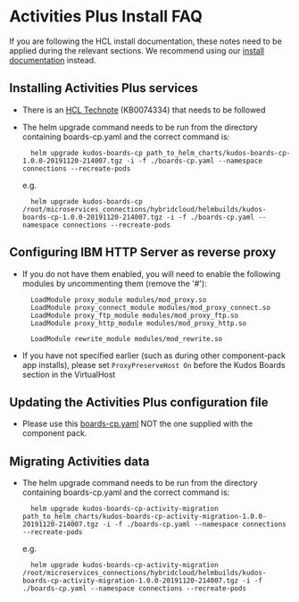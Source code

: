 # Activities Plus Install FAQ

If you are following the HCL install documentation, these notes need to be applied during the relevant sections. We recommend using our [install documentation](https://docs.kudosapps.com/boards/cp/) instead.

## Installing Activities Plus services

- There is an [HCL Technote](https://support.hcltechsw.com/csm?id=kb_article&sysparm_article=KB0074334) (KB0074334) that needs to be followed

- The helm upgrade command needs to be run from the directory containing boards-cp.yaml and the correct command is:

        helm upgrade kudos-boards-cp path_to_helm_charts/kudos-boards-cp-1.0.0-20191120-214007.tgz -i -f ./boards-cp.yaml --namespace connections --recreate-pods

    e.g.

        helm upgrade kudos-boards-cp /root/microservices_connections/hybridcloud/helmbuilds/kudos-boards-cp-1.0.0-20191120-214007.tgz -i -f ./boards-cp.yaml --namespace connections --recreate-pods

## Configuring IBM HTTP Server as reverse proxy

- If you do not have them enabled, you will need to enable the following modules by uncommenting them (remove the '#'):

        LoadModule proxy_module modules/mod_proxy.so
        LoadModule proxy_connect_module modules/mod_proxy_connect.so
        LoadModule proxy_ftp_module modules/mod_proxy_ftp.so
        LoadModule proxy_http_module modules/mod_proxy_http.so

        LoadModule rewrite_module modules/mod_rewrite.so

- If you have not specified earlier (such as during other component-pack app installs), please set `ProxyPreserveHost On` before the Kudos Boards section in the VirtualHost

## Updating the Activities Plus configuration file

- Please use this [boards-cp.yaml](/assets/boards/cp/boards-cp.yaml) NOT the one supplied with the component pack.

## Migrating Activities data

- The helm upgrade command needs to be run from the directory containing boards-cp.yaml and the correct command is:

        helm upgrade kudos-boards-cp-activity-migration path_to_helm_charts/kudos-boards-cp-activity-migration-1.0.0-20191120-214007.tgz -i -f ./boards-cp.yaml --namespace connections --recreate-pods

    e.g.

        helm upgrade kudos-boards-cp-activity-migration /root/microservices_connections/hybridcloud/helmbuilds/kudos-boards-cp-activity-migration-1.0.0-20191120-214007.tgz -i -f ./boards-cp.yaml --namespace connections --recreate-pods